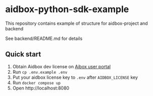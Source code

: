 # aidbox-python-sdk-example

This repository contains example of structure for aidbox-project and backend

See backend/README.md for details

## Quick start

1. Obtain Aidbox dev license on [Aibox user portal](https://aidbox.app/)
2. Run `cp .env.example .env`
3. Put your aidbox license key to `.env` after `AIDBOX_LICENSE` key
4. Run `docker compose up`
5. Open http://localhost:8080

